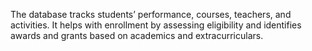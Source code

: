 The database tracks students’ performance, courses, teachers, and activities. It helps with enrollment by assessing eligibility and identifies awards and grants based on academics and extracurriculars.

